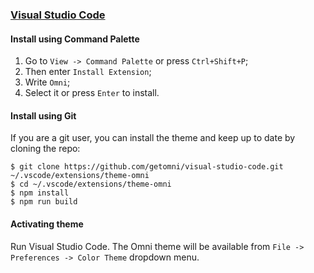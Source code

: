 ### [Visual Studio Code](https://code.visualstudio.com/)

#### Install using Command Palette

1.  Go to `View -> Command Palette` or press `Ctrl+Shift+P`;
2.  Then enter `Install Extension`;
3.  Write `Omni`;
4.  Select it or press `Enter` to install.

#### Install using Git

If you are a git user, you can install the theme and keep up to date by cloning the repo:

    $ git clone https://github.com/getomni/visual-studio-code.git ~/.vscode/extensions/theme-omni
    $ cd ~/.vscode/extensions/theme-omni
    $ npm install
    $ npm run build

#### Activating theme

Run Visual Studio Code. The Omni theme will be available from `File -> Preferences -> Color Theme` dropdown menu.
